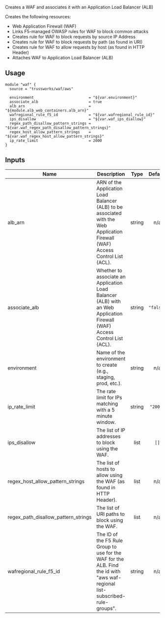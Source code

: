 <!-- BEGINNING OF PRE-COMMIT-TERRAFORM DOCS HOOK -->
Creates a WAF and associates it with an Application Load Balancer (ALB)

Creates the following resources:

* Web Application Firewall (WAF)
* Links F5-managed OWASP rules for WAF to block common attacks
* Creates rule for WAF to block requests by source IP Address
* Creates rule for WAF to block requests by path (as found in URI)
* Creates rule for WAF to allow requests by host (as found in HTTP Header)
* Attaches WAF to Application Load Balancer (ALB)

## Usage

```hcl
module "waf" {
  source = "trussworks/waf/aws"

  environment                         = "${var.environment}"
  associate_alb                       = true
  alb_arn                             = "${module.alb_web_containers.alb_arn}"
  wafregional_rule_f5_id              = "${var.wafregional_rule_id}"
  ips_disallow                        = "${var.waf_ips_diallow}"
  regex_path_disallow_pattern_strings = "${var.waf_regex_path_disallow_pattern_strings}"
  regex_host_allow_pattern_strings    = "${var.waf_regex_host_allow_pattern_strings}"
  ip_rate_limit                       = 2000
}
```

## Inputs

| Name | Description | Type | Default | Required |
|------|-------------|:----:|:-----:|:-----:|
| alb\_arn | ARN of the Application Load Balancer (ALB) to be associated with the Web Application Firewall (WAF) Access Control List (ACL). | string | n/a | yes |
| associate\_alb | Whether to associate an Application Load Balancer (ALB) with an Web Application Firewall (WAF) Access Control List (ACL). | string | `"false"` | no |
| environment | Name of the environment to create (e.g., staging, prod, etc.). | string | n/a | yes |
| ip\_rate\_limit | The rate limit for IPs matching with a 5 minute window. | string | `"2000"` | no |
| ips\_disallow | The list of IP addresses to block using the WAF. | list | `[]` | no |
| regex\_host\_allow\_pattern\_strings | The list of hosts to allow using the WAF (as found in HTTP Header). | list | n/a | yes |
| regex\_path\_disallow\_pattern\_strings | The list of URI paths to block using the WAF. | list | n/a | yes |
| wafregional\_rule\_f5\_id | The ID of the F5 Rule Group to use for the WAF for the ALB.  Find the id with "aws waf-regional list-subscribed-rule-groups". | string | n/a | yes |

<!-- END OF PRE-COMMIT-TERRAFORM DOCS HOOK -->
